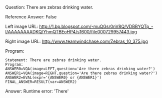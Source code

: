 Question: There are zebras drinking water.

Reference Answer: False

Left image URL: http://1.bp.blogspot.com/-muQGsr0nV8Q/VDBBYQTp_-I/AAAAAAAADKQ/YhmQTBEoHP4/s1600/file000729957443.jpg

Right image URL: http://www.teamwindchase.com/Zebras_10_375.jpg

Program:

```
Statement: There are zebras drinking water.
Program:
ANSWER0=VQA(image=LEFT,question='Are there zebras drinking water?')
ANSWER1=VQA(image=RIGHT,question='Are there zebras drinking water?')
ANSWER2=EVAL(expr='{ANSWER0} or {ANSWER1}')
FINAL_ANSWER=RESULT(var=ANSWER2)
```
Answer: Runtime error: 'There'

